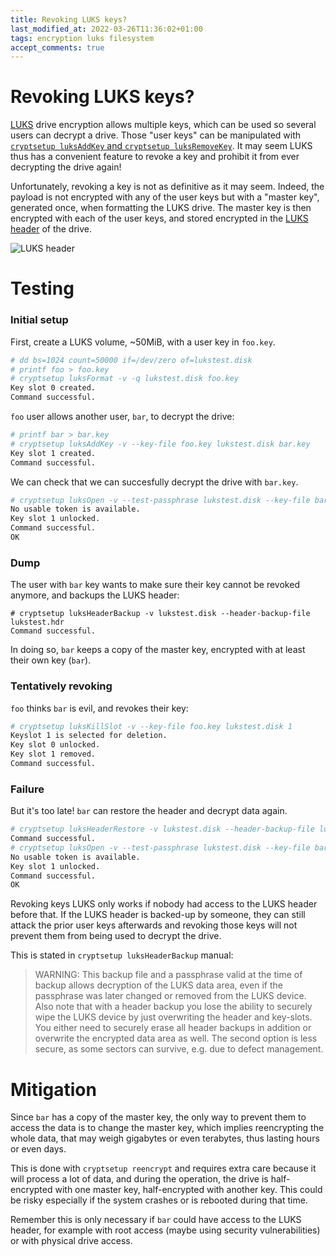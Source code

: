 ```yaml
---
title: Revoking LUKS keys?
last_modified_at: 2022-03-26T11:36:02+01:00
tags: encryption luks filesystem
accept_comments: true
---
```


# Revoking LUKS keys?

[LUKS](https://en.wikipedia.org/wiki/Linux_Unified_Key_Setup) drive encryption allows multiple keys, which can be used so several users can decrypt a drive.
Those "user keys" can be manipulated with [`cryptsetup luksAddKey` and `cryptsetup luksRemoveKey`].
It may seem LUKS thus has a convenient feature to revoke a key and prohibit it from ever decrypting the drive again!

[`cryptsetup luksAddKey` and `cryptsetup luksRemoveKey`]: https://manpages.debian.org/stable/cryptsetup-bin/cryptsetup.8.en.html

Unfortunately, revoking a key is not as definitive as it may seem.
Indeed, the payload is not encrypted with any of the user keys but with a "master key", generated once, when formatting the LUKS drive.
The master key is then encrypted with each of the user keys, and stored encrypted in the [LUKS header] of the drive.

[LUKS header]: https://security.stackexchange.com/questions/109223/what-does-luks-header-contain

![LUKS header](luks-header.png)

# Testing

### Initial setup

First, create a LUKS volume, ~50MiB, with a user key in `foo.key`.

```sh
# dd bs=1024 count=50000 if=/dev/zero of=lukstest.disk
# printf foo > foo.key
# cryptsetup luksFormat -v -q lukstest.disk foo.key
Key slot 0 created.
Command successful.
```

`foo` user allows another user, `bar`, to decrypt the drive:

```sh
# printf bar > bar.key
# cryptsetup luksAddKey -v --key-file foo.key lukstest.disk bar.key
Key slot 1 created.
Command successful.
```

We can check that we can succesfully decrypt the drive with `bar.key`.

```sh
# cryptsetup luksOpen -v --test-passphrase lukstest.disk --key-file bar.key && echo OK
No usable token is available.
Key slot 1 unlocked.
Command successful.
OK
```

### Dump

The user with `bar` key wants to make sure their key cannot be revoked anymore, and backups the LUKS header:
```
# cryptsetup luksHeaderBackup -v lukstest.disk --header-backup-file lukstest.hdr
Command successful.
```

In doing so, `bar` keeps a copy of the master key, encrypted with at least their own key (`bar`).

### Tentatively revoking

`foo` thinks `bar` is evil, and revokes their key:

```sh
# cryptsetup luksKillSlot -v --key-file foo.key lukstest.disk 1
Keyslot 1 is selected for deletion.
Key slot 0 unlocked.
Key slot 1 removed.
Command successful.
```

### Failure

But it's too late! `bar` can restore the header and decrypt data again.

```sh
# cryptsetup luksHeaderRestore -v lukstest.disk --header-backup-file lukstest.hdr -q
Command successful.
# cryptsetup luksOpen -v --test-passphrase lukstest.disk --key-file bar.key && echo OK
No usable token is available.
Key slot 1 unlocked.
Command successful.
OK
```

Revoking keys LUKS only works if nobody had access to the LUKS header before that.
If the LUKS header is backed-up by someone, they can still attack the prior user keys afterwards and revoking those keys will not prevent them from being used to decrypt the drive.

This is stated in `cryptsetup luksHeaderBackup` manual:

> WARNING: This backup file and a passphrase valid at the time of backup allows decryption of the LUKS data area, even if the passphrase was later changed or removed from the LUKS device. Also note that with a header backup you lose the ability to  securely  wipe  the LUKS device by just overwriting the header and key-slots. You either need to securely erase all header backups in addition or overwrite the encrypted data area as well.  The second option is less secure, as some sectors can survive, e.g. due to defect management.


# Mitigation

Since `bar` has a copy of the master key, the only way to prevent them to access the data is to change the master key, which implies reencrypting the whole data, that may weigh gigabytes or even terabytes, thus lasting hours or even days.

This is done with `cryptsetup reencrypt` and requires extra care because it will process a lot of data, and during the operation, the drive is half-encrypted with one master key, half-encrypted with another key.
This could be risky especially if the system crashes or is rebooted during that time.

Remember this is only necessary if `bar` could have access to the LUKS header, for example with root access (maybe using security vulnerabilities) or with physical drive access.
